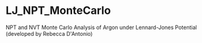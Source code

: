 # LJ_NPT_MonteCarlo
NPT and NVT Monte Carlo Analysis of Argon under Lennard-Jones Potential
(developed by Rebecca D'Antonio)
